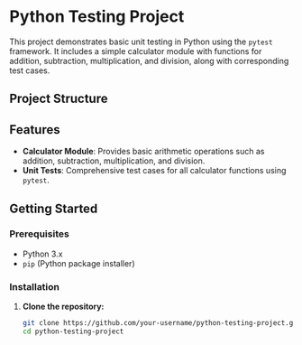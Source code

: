 # Python Testing Project

This project demonstrates basic unit testing in Python using the `pytest` framework. It includes a simple calculator module with functions for addition, subtraction, multiplication, and division, along with corresponding test cases.

## Project Structure


## Features

- **Calculator Module**: Provides basic arithmetic operations such as addition, subtraction, multiplication, and division.
- **Unit Tests**: Comprehensive test cases for all calculator functions using `pytest`.

## Getting Started

### Prerequisites

- Python 3.x
- `pip` (Python package installer)

### Installation

1. **Clone the repository:**

   ```bash
   git clone https://github.com/your-username/python-testing-project.git
   cd python-testing-project
